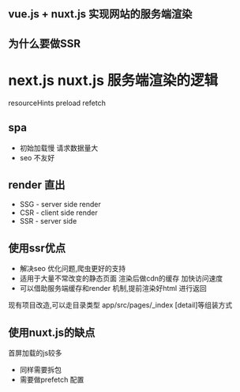 ## vue.js + nuxt.js 实现网站的服务端渲染

## 为什么要做SSR


# next.js nuxt.js 服务端渲染的逻辑
resourceHints
preload
refetch

## spa
* 初始加载慢 请求数据量大
* seo 不友好


## render 直出
* SSG - server side render
* CSR - client side render
* SSR - server side 

## 使用ssr优点

* 解决seo 优化问题,爬虫更好的支持
* 适用于大量不常改变的静态页面 渲染后做cdn的缓存 加快访问速度
* 可以借助服务端缓存和render 机制,提前渲染好html 进行返回

现有项目改造,可以走目录类型 app/src/pages/_index [detail]等组装方式

## 使用nuxt.js的缺点
首屏加载的js较多
* 同样需要拆包
* 需要做prefetch 配置

